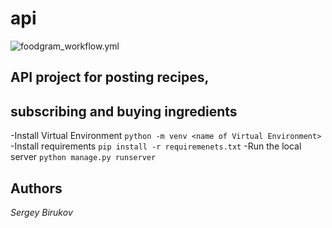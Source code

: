 # api
![foodgram_workflow.yml](https://github.com/serjb1973/foodgram-project-react/actions/workflows/main.yml/badge.svg)
## API project for posting recipes, 
## subscribing and buying ingredients
-Install Virtual Environment
```python -m venv <name of Virtual Environment>```
-Install requirements
```pip install -r requiremenets.txt```
-Run the local server
```python manage.py runserver```
## Authors
_Sergey Birukov_
